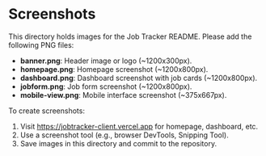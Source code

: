 # Screenshots

This directory holds images for the Job Tracker README. Please add the following PNG files:

- **banner.png**: Header image or logo (~1200x300px).
- **homepage.png**: Homepage screenshot (~1200x800px).
- **dashboard.png**: Dashboard screenshot with job cards (~1200x800px).
- **jobform.png**: Job form screenshot (~1200x800px).
- **mobile-view.png**: Mobile interface screenshot (~375x667px).

To create screenshots:
1. Visit https://jobtracker-client.vercel.app for homepage, dashboard, etc.
2. Use a screenshot tool (e.g., browser DevTools, Snipping Tool).
3. Save images in this directory and commit to the repository.
